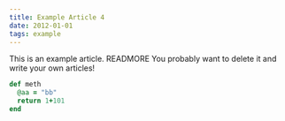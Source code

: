```yaml
---
title: Example Article 4
date: 2012-01-01
tags: example
---
```

This is an example article. READMORE
You probably want to delete it and write your own articles!

~~~ ruby
def meth
  @aa = "bb"
  return 1+101
end
~~~
